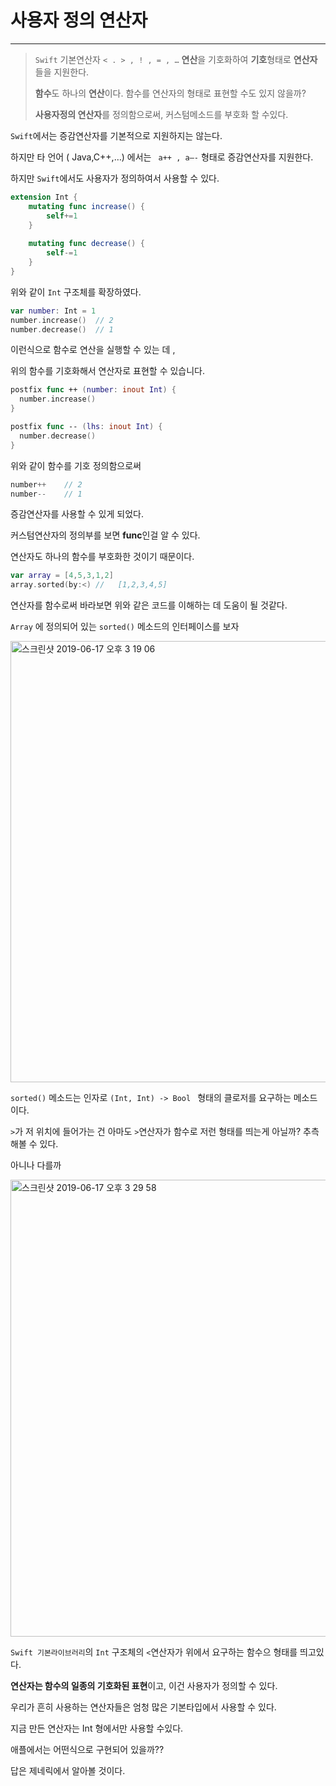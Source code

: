 # 사용자 정의 연산자

---

> `Swift` 기본연산자 `< . > , ! , = , …`   **연산**을 기호화하여 **기호**형태로 **연산자** 들을 지원한다.
>
> **함수**도 하나의 **연산**이다. 함수를 연산자의 형태로 표현할 수도 있지 않을까?
>
> **사용자정의 연산자**를 정의함으로써, 커스텀메소드를 부호화 할 수있다.



`Swift`에서는 증감연산자를 기본적으로 지원하지는 않는다.

하지만 타 언어 ( Java,C++,…) 에서는 ` a++ , a—-` 형태로 증감연산자를 지원한다.  

하지만 `Swift`에서도 사용자가 정의하여서 사용할 수 있다.

```swift
extension Int {
    mutating func increase() {
        self+=1
    }
    
    mutating func decrease() {
        self-=1
    }
}
```

위와 같이 `Int` 구조체를 확장하였다.

```swift
var number: Int = 1
number.increase()  // 2
number.decrease()  // 1
```

이런식으로 함수로 연산을 실행할 수 있는 데 , 

위의 함수를 기호화해서 연산자로 표현할 수 있습니다.

```swift
postfix func ++ (number: inout Int) {
  number.increase()
}

postfix func -- (lhs: inout Int) {
  number.decrease()
}
```

위와 같이 함수를 기호 정의함으로써 

```swift
number++	// 2
number--	// 1
```

증감연산자를 사용할 수 있게 되었다.

커스텀연산자의 정의부를 보면 **func**인걸 알 수 있다.

연산자도 하나의 함수를 부호화한 것이기 때문이다.

```swift
var array = [4,5,3,1,2] 
array.sorted(by:<) //	[1,2,3,4,5]
```

연산자를 함수로써 바라보면 위와 같은 코드를 이해하는 데 도움이 될 것같다.

`Array` 에 정의되어 있는 `sorted()` 메소드의 인터페이스를 보자

<img width="706" alt="스크린샷 2019-06-17 오후 3 19 06" src="https://user-images.githubusercontent.com/39197978/59583175-7c769e00-9115-11e9-81cb-7bb5b5583ecf.png">

`sorted()` 메소드는 인자로 `(Int, Int) -> Bool ` 형태의 클로저를 요구하는 메소드이다.

`>`가 저 위치에 들어가는 건 아마도 `>`연산자가 함수로 저런 형태를 띄는게 아닐까? 추측해볼 수 있다.

아니나 다를까 

<img width="731" alt="스크린샷 2019-06-17 오후 3 29 58" src="https://user-images.githubusercontent.com/39197978/59583169-78e31700-9115-11e9-962f-b6c2aa350287.png">

`Swift 기본라이브러리`의 `Int` 구조체의 `<`연산자가 위에서 요구하는 함수으 형태를 띄고있다.

**연산자는 함수의 일종의 기호화된 표현**이고, 이건 사용자가 정의할 수 있다.



우리가 흔히 사용하는 연산자들은 엄청 많은 기본타입에서 사용할 수 있다.

지금 만든 연산자는 Int 형에서만 사용할 수있다.



애플에서는 어떤식으로 구현되어 있을까?? 

답은 제네릭에서 알아볼 것이다.